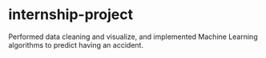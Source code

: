 # internship-project
Performed data cleaning and visualize, and implemented Machine Learning algorithms to predict having an accident.
